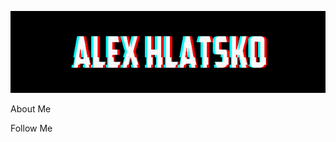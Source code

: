 ![Header](https://github.com/Alex-Hlatsko/Alex-Hlatsko/blob/main/assets/glitch_2022-1-30_20-44-54.gif)

About Me

Follow Me
